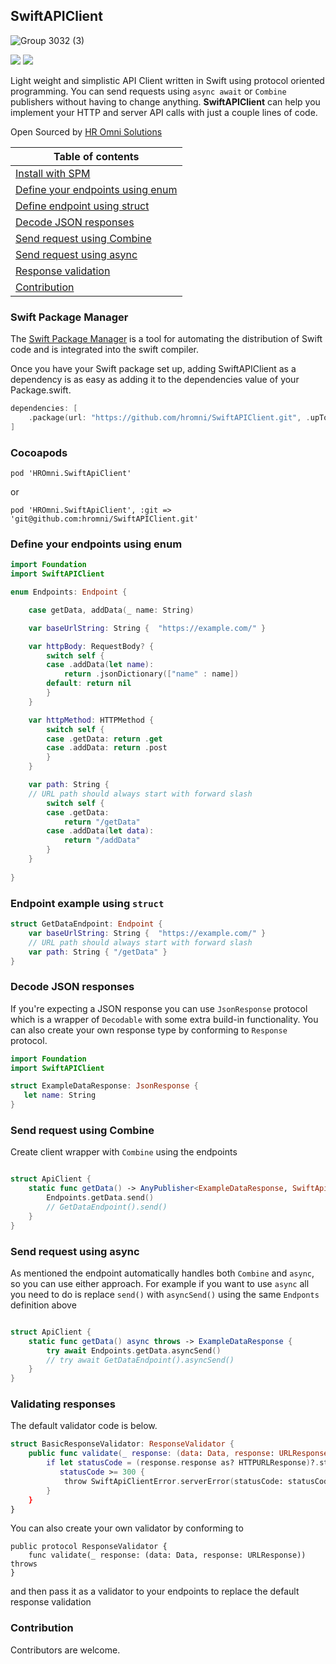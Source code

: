## SwiftAPIClient

![Group 3032 (3)](https://user-images.githubusercontent.com/11628358/223416855-71d0c02f-ee39-48f5-a5d4-4442e2a5089e.png)

[![](https://img.shields.io/endpoint?url=https%3A%2F%2Fswiftpackageindex.com%2Fapi%2Fpackages%2Fhromni%2FSwiftAPIClient%2Fbadge%3Ftype%3Dplatforms)](https://swiftpackageindex.com/hromni/SwiftAPIClient)
[![](https://img.shields.io/endpoint?url=https%3A%2F%2Fswiftpackageindex.com%2Fapi%2Fpackages%2Fhromni%2FSwiftAPIClient%2Fbadge%3Ftype%3Dswift-versions)](https://swiftpackageindex.com/hromni/SwiftAPIClient)

Light weight and simplistic API Client written in Swift using protocol oriented programming. You can send requests using `async await` or `Combine` publishers without having to change anything.  **SwiftAPIClient** can help you implement your HTTP and server API calls with just a couple lines of code.

Open Sourced by [HR Omni Solutions](https://www.hromni.com)

| Table of contents |
| --- |
| [Install with SPM](#spm) |
| [Define your endpoints using enum](#enum-endpoints) |
| [Define endpoint using struct](#struct-endpoint) |
| [Decode JSON responses](#decode-json) |
| [Send request using Combine](#send-combine) |
| [Send request using async](#send-async) |
| [Response validation](#response-validation) |
| [Contribution](#contribution) |

<a name="spm"/>

### Swift Package Manager

The [Swift Package Manager](https://swift.org/package-manager/) is a tool for automating the distribution of Swift code and is integrated into the swift compiler.

Once you have your Swift package set up, adding SwiftAPIClient as a dependency is as easy as adding it to the dependencies value of your Package.swift.

```swift
dependencies: [
    .package(url: "https://github.com/hromni/SwiftAPIClient.git", .upToNextMajor(from: "0.1"))
]
```

### Cocoapods

```
pod 'HROmni.SwiftApiClient'
```

or

```
pod 'HROmni.SwiftApiClient', :git => 'git@github.com:hromni/SwiftAPIClient.git'
```

<a name="enum-endpoints"/>

### Define your endpoints using enum

```swift
import Foundation
import SwiftAPIClient

enum Endpoints: Endpoint {

    case getData, addData(_ name: String)

    var baseUrlString: String {  "https://example.com/" }

    var httpBody: RequestBody? {
        switch self {
        case .addData(let name):
            return .jsonDictionary(["name" : name])
        default: return nil
        }
    }

    var httpMethod: HTTPMethod {
        switch self {
        case .getData: return .get
        case .addData: return .post
        }
    }

    var path: String {
    // URL path should always start with forward slash
        switch self {
        case .getData:
            return "/getData"
        case .addData(let data):
            return "/addData"
        }
    }
    
}
```

<a name="struct-endpoint"/>

### Endpoint example using `struct`

```swift
struct GetDataEndpoint: Endpoint {
    var baseUrlString: String {  "https://example.com/" }
    // URL path should always start with forward slash
    var path: String { "/getData" }
}
```

<a name="decode-json"/>

### Decode JSON responses

If you're expecting a JSON response you can use `JsonResponse` protocol which is a wrapper of `Decodable` with some extra build-in functionality. You can also create your own response type by conforming to `Response` protocol.

 ```swift
import Foundation
import SwiftAPIClient

struct ExampleDataResponse: JsonResponse {
    let name: String
}
 ```

<a name="send-combine"/>

### Send request using Combine

Create client wrapper with `Combine` using the endpoints

```swift

struct ApiClient {
    static func getData() -> AnyPublisher<ExampleDataResponse, SwiftApiClientError> {
        Endpoints.getData.send() 
        // GetDataEndpoint().send()
    }
}

```

<a name="send-async"/>

### Send request using async

As mentioned the endpoint automatically handles both `Combine` and `async`, so you can use either approach.
For example if you want to use `async` all you need to do is replace `send()` with `asyncSend()` using the same `Endponts` definition above

```swift

struct ApiClient {
    static func getData() async throws -> ExampleDataResponse {
        try await Endpoints.getData.asyncSend() 
        // try await GetDataEndpoint().asyncSend()
    }
}

```

<a name="response-validation"/>

### Validating responses

The default validator code is below.

```swift
struct BasicResponseValidator: ResponseValidator {
    public func validate(_ response: (data: Data, response: URLResponse)) throws {
        if let statusCode = (response.response as? HTTPURLResponse)?.statusCode,
           statusCode >= 300 {
            throw SwiftApiClientError.serverError(statusCode: statusCode, payload: response.data)
        }
    }
}
```

You can also create your own validator by conforming to 
```
public protocol ResponseValidator {
    func validate(_ response: (data: Data, response: URLResponse)) throws
}
```
and then pass it as a validator to your endpoints to replace the default response validation

<a name="contribution"/>

### Contribution

Contributors are welcome.
